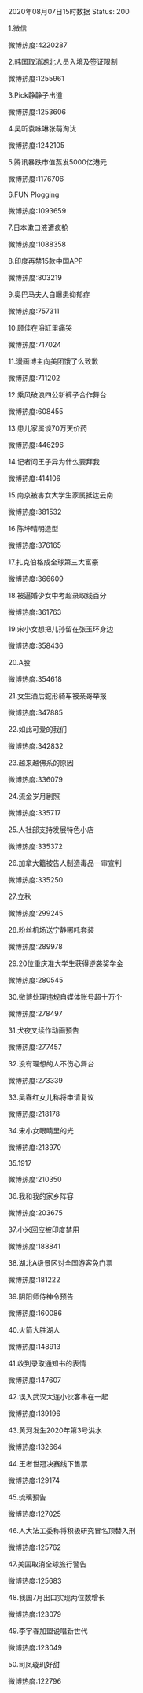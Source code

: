 2020年08月07日15时数据
Status: 200

1.微信

微博热度:4220287

2.韩国取消湖北人员入境及签证限制

微博热度:1255961

3.Pick静静子出道

微博热度:1253606

4.吴昕袁咏琳张萌淘汰

微博热度:1242105

5.腾讯暴跌市值蒸发5000亿港元

微博热度:1176706

6.FUN Plogging

微博热度:1093659

7.日本漱口液遭疯抢

微博热度:1088358

8.印度再禁15款中国APP

微博热度:803219

9.奥巴马夫人自曝患抑郁症

微博热度:757311

10.顾佳在浴缸里痛哭

微博热度:717024

11.漫画博主向美团饿了么致歉

微博热度:711202

12.乘风破浪四公新裤子合作舞台

微博热度:608455

13.患儿家属谈70万天价药

微博热度:446296

14.记者问王子异为什么要拜我

微博热度:414106

15.南京被害女大学生家属抵达云南

微博热度:381532

16.陈坤晴明造型

微博热度:376165

17.扎克伯格成全球第三大富豪

微博热度:366609

18.被逼婚少女中考超录取线百分

微博热度:361763

19.宋小女想把儿孙留在张玉环身边

微博热度:358436

20.A股

微博热度:354618

21.女生酒后蛇形骑车被亲哥举报

微博热度:347885

22.如此可爱的我们

微博热度:342832

23.越来越佛系的原因

微博热度:336079

24.流金岁月剧照

微博热度:335717

25.人社部支持发展特色小店

微博热度:335372

26.加拿大籍被告人制造毒品一审宣判

微博热度:335250

27.立秋

微博热度:299245

28.粉丝机场送宁静哪吒套装

微博热度:289978

29.20位重庆准大学生获得逆袭奖学金

微博热度:280545

30.微博处理违规自媒体账号超十万个

微博热度:278497

31.犬夜叉续作动画预告

微博热度:277457

32.没有理想的人不伤心舞台

微博热度:273339

33.吴春红女儿称将申请复议

微博热度:218178

34.宋小女眼睛里的光

微博热度:213970

35.1917

微博热度:210350

36.我和我的家乡阵容

微博热度:203675

37.小米回应被印度禁用

微博热度:188841

38.湖北A级景区对全国游客免门票

微博热度:181222

39.阴阳师侍神令预告

微博热度:160086

40.火箭大胜湖人

微博热度:148913

41.收到录取通知书的表情

微博热度:147607

42.误入武汉大连小伙客串在一起

微博热度:139196

43.黄河发生2020年第3号洪水

微博热度:132664

44.王者世冠决赛线下售票

微博热度:129174

45.琉璃预告

微博热度:127025

46.人大法工委称将积极研究冒名顶替入刑

微博热度:125762

47.美国取消全球旅行警告

微博热度:125683

48.我国7月出口实现两位数增长

微博热度:123079

49.李宇春加盟说唱新世代

微博热度:123049

50.司凤璇玑好甜

微博热度:122796

